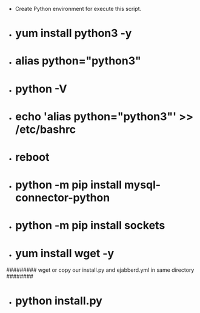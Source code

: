 - Create Python environment for execute this script.

- # yum install python3 -y
- # alias python="python3"
- # python -V
- # echo 'alias python="python3"' >> /etc/bashrc
- # reboot
- # python -m pip install mysql-connector-python
- # python -m pip install sockets
- # yum install wget -y
######### wget or copy our install.py and ejabberd.yml in same directory ########
- # python install.py
